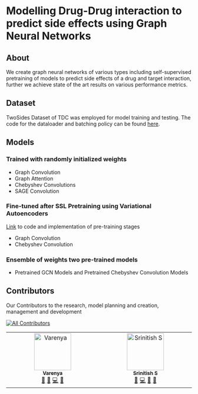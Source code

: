# Modelling Drug-Drug interaction to predict side effects using Graph Neural Networks

## About
We create graph neural networks of various types including self-supervised pretraining of models to predict side effects of a drug and target interaction, further we achieve state of the art results on various performance metrics.

## Dataset
TwoSides Dataset of TDC was employed for model training and testing. The code for the dataloader and batching policy can be found <a href="https://github.com/Deceptrax123/GNN-Dataloader-For-Chemical-Interaction-Applications">here</a>.

## Models
### Trained with randomly initialized weights
- Graph Convolution
- Graph Attention
- Chebyshev Convolutions
- SAGE Convolution
  
### Fine-tuned after SSL Pretraining using Variational Autoencoders
<a href="https://github.com/Deceptrax123/Graph-VAE">Link</a> to code and implementation of pre-training stages 
- Graph Convolution
- Chebyshev Convolution

### Ensemble of weights two pre-trained models

- Pretrained GCN Models  and Pretrained Chebyshev Convolution Models

## Contributors
Our Contributors to the research, model planning and creation, management and development
<!-- ALL-CONTRIBUTORS-LIST:START - Do not remove or modify this section -->
<!-- prettier-ignore-start -->
<!-- markdownlint-disable -->
<!-- ALL-CONTRIBUTORS-BADGE:START - Do not remove or modify this section -->
[![All Contributors](https://img.shields.io/badge/all_contributors-2-orange.svg?style=flat-square)](#contributors-)
<!-- ALL-CONTRIBUTORS-BADGE:END -->
<table>
  <tbody>
    <tr>
      <td align="center" valign="top" width="14.28%"><a href="https://github.com/Varenya007"><img src="https://avatars.githubusercontent.com/u/90688425?v=4?s=100" width="100px;" alt="Varenya"/><br /><sub><b>Varenya</b></sub></a><br /><a href="#data-Varenya007" title="Data">🔣</a> <a href="#research-Varenya007" title="Research">🔬</a> <a href="#code-Varenya007" title="Code">💻</a> <a href="#projectManagement-Varenya007" title="Project Management">📆</a></td>
      <td align="center" valign="top" width="14.28%"><a href="https://github.com/Deceptrax123"><img src="https://avatars.githubusercontent.com/u/87447180?v=4?s=100" width="100px;" alt="Srinitish S"/><br /><sub><b>Srinitish S</b></sub></a><br /><a href="#data-Deceptrax123" title="Data">🔣</a> <a href="https://github.com/Deceptrax123/Drug-Interaction-Using-GNNs/commits?author=Deceptrax123" title="Code">💻</a> <a href="#research-Deceptrax123" title="Research">🔬</a> <a href="#maintenance-Deceptrax123" title="Maintenance">🚧</a></td>
    </tr>
  </tbody>
</table>

<!-- markdownlint-restore -->
<!-- prettier-ignore-end -->

<!-- ALL-CONTRIBUTORS-LIST:END -->
<!-- markdownlint-disable -->

<!-- markdownlint-restore -->
<!-- prettier-ignore-end -->

<!-- ALL-CONTRIBUTORS-LIST:END -->
